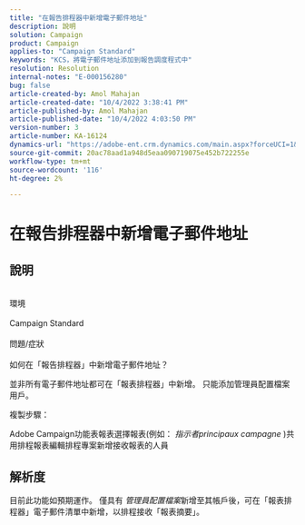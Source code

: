 ```yaml
---
title: "在報告排程器中新增電子郵件地址"
description: 說明
solution: Campaign
product: Campaign
applies-to: "Campaign Standard"
keywords: "KCS，將電子郵件地址添加到報告調度程式中"
resolution: Resolution
internal-notes: "E-000156280"
bug: false
article-created-by: Amol Mahajan
article-created-date: "10/4/2022 3:38:41 PM"
article-published-by: Amol Mahajan
article-published-date: "10/4/2022 4:03:50 PM"
version-number: 3
article-number: KA-16124
dynamics-url: "https://adobe-ent.crm.dynamics.com/main.aspx?forceUCI=1&pagetype=entityrecord&etn=knowledgearticle&id=05b8cb9b-fa43-ed11-bba2-002248086a73"
source-git-commit: 20ac78aad1a948d5eaa090719075e452b722255e
workflow-type: tm+mt
source-wordcount: '116'
ht-degree: 2%

---
```


# 在報告排程器中新增電子郵件地址

## 說明

<br>環境 <br><br>
Campaign Standard
<br><br>問題/症狀<br><br>
如何在「報告排程器」中新增電子郵件地址？

並非所有電子郵件地址都可在「報表排程器」中新增。 只能添加管理員配置檔案用戶。

複製步驟：

Adobe Campaign功能表報表選擇報表(例如： *指示者principaux campagne* )共用排程報表編輯排程專案新增接收報表的人員


## 解析度


目前此功能如預期運作。 僅具有 *管理員配置檔案*&#x200B;新增至其帳戶後，可在「報表排程器」電子郵件清單中新增，以排程接收「報表摘要」。





